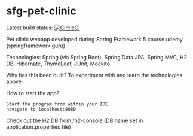 # sfg-pet-clinic

Latest build status: [![CircleCI](https://dl.circleci.com/status-badge/img/gh/LMiti3030/sfg-pet-clinic/tree/main.svg?style=svg)](https://dl.circleci.com/status-badge/redirect/gh/LMiti3030/sfg-pet-clinic/tree/main)

Pet clinic webapp developed during Spring Framework 5 course udemy (springframework guru)

Technologies: Spring (via Spring Boot), Spring Data JPA, Spring MVC, H2 DB, Hibernate, ThymeLeaf, JUnit, Mockito

Why has this been built? To experiment with and learn the technologies above

How to start the app?

    Start the program from within your IDE
    navigate to localhost:8080

Check out the H2 DB from /h2-console (DB name set in application.properties file)